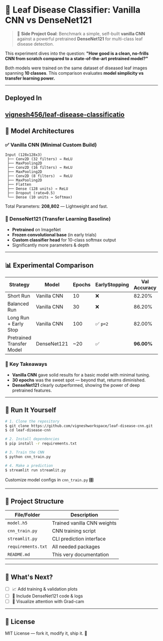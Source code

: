 # 🌿 Leaf Disease Classifier: Vanilla CNN vs DenseNet121

> 🎯 **Side Project Goal**: Benchmark a simple, self-built **vanilla CNN** against a powerful pretrained **DenseNet121** for multi-class leaf disease detection.

This experiment dives into the question: **"How good is a clean, no-frills CNN from scratch compared to a state-of-the-art pretrained model?"**

Both models were trained on the same dataset of diseased leaf images spanning **10 classes**. This comparison evaluates **model simplicity vs transfer learning power.**

---
## Deployed In
[vignesh456/leaf-disease-classificatio](https://huggingface.co/spaces/vignesh456/leaf-disease-classification)
---

## 🧠 Model Architectures

### ✅ Vanilla CNN (Minimal Custom Build)
```
Input (128x128x3)
 ├── Conv2D (32 filters) → ReLU
 ├── MaxPooling2D
 ├── Conv2D (16 filters) → ReLU
 ├── MaxPooling2D
 ├── Conv2D (8 filters)  → ReLU
 ├── MaxPooling2D
 ├── Flatten
 ├── Dense (128 units) → ReLU
 ├── Dropout (rate=0.5)
 └── Dense (10 units → Softmax)
```

Total Parameters: **208,802** — Lightweight and fast.

### 🧪 DenseNet121 (Transfer Learning Baseline)
- **Pretrained** on ImageNet
- **Frozen convolutional base** (in early trials)
- **Custom classifier head** for 10-class softmax output
- Significantly more parameters & depth

---

## 📊 Experimental Comparison

| Strategy                   | Model         | Epochs | EarlyStopping | Val Accuracy | Val Loss  |
|---------------------------|---------------|--------|----------------|--------------|-----------|
| Short Run                 | Vanilla CNN   | 10     | ❌             | 82.20%       | 0.5900    |
| Balanced Run              | Vanilla CNN   | 30     | ❌             | 86.20%       | 0.5065    |
| Long Run + Early Stop     | Vanilla CNN   | 100    | ✅ `p=2`       | 82.00%       | 0.5568    |
| Pretrained Transfer Model | DenseNet121   | ~20    | ✅             | **96.00%**   | 0.0554    |

### 🧠 Key Takeaways
- **Vanilla CNN** gave solid results for a basic model with minimal tuning.
- **30 epochs** was the sweet spot — beyond that, returns diminished.
- **DenseNet121** clearly outperformed, showing the power of deep pretrained features.

---

## 🚀 Run It Yourself

```bash
# 1. Clone the repository
$ git clone https://github.com/vigneshworkspace/leaf-disease-cnn.git
$ cd leaf-disease-cnn

# 2. Install dependencies
$ pip install -r requirements.txt

# 3. Train the CNN
$ python cnn_train.py

# 4. Make a prediction
$ streamlit run streamlit.py
```

Customize model configs in `cnn_train.py` 🎛️

---

## 🧾 Project Structure

| File/Folder        | Description                             |
|--------------------|-----------------------------------------|
| `model.h5`         | Trained vanilla CNN weights             |
| `cnn_train.py`     | CNN training script                     |
| `streamlit.py`     | CLI prediction interface                |
| `requirements.txt` | All needed packages                     |
| `README.md`        | This very documentation                 |

---

## 🔮 What's Next?

- [ ] 📈 Add training & validation plots
- [ ] 🧠 Include DenseNet121 code & logs
- [ ] 🌈 Visualize attention with Grad-cam

---

## 🪪 License

MIT License — fork it, modify it, ship it. 🚀
